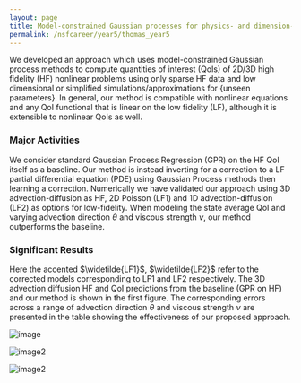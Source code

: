 ```yaml
---
layout: page
title: Model-constrained Gaussian processes for physics- and dimension-reduction of PDEs
permalink: /nsfcareer/year5/thomas_year5
---
```


We developed an approach which uses model-constrained Gaussian process methods to compute quantities of interest (QoIs) of 2D/3D high fidelity (HF) nonlinear problems using only sparse HF data and low dimensional or simplified simulations/approximations for {unseen parameters}. In general, our method is compatible with nonlinear equations and any QoI functional that is linear on the low fidelity (LF), although it is extensible to nonlinear QoIs as well. 

### Major Activities

We consider standard Gaussian Process Regression (GPR) on the HF QoI itself as a baseline. Our method is instead inverting for a correction to a LF partial differential equation (PDE) using Gaussian Process methods then learning a correction. Numerically we have validated our approach using 3D advection-diffusion as HF, 2D Poisson (LF1) and 1D advection-diffusion (LF2) as options for low-fidelity. When modeling the state average QoI and varying advection direction $\theta$ and viscous strength $\nu$, our method outperforms the baseline.

### Significant Results
Here the accented $\widetilde{LF1}$, $\widetilde{LF2}$ refer to the corrected models corresponding to LF1 and LF2 respectively. The 3D advection diffusion HF and QoI predictions from the baseline (GPR on HF) and our method is shown in the first figure. The corresponding errors across a range of advection direction $\theta$ and viscous strength $\nu$ are presented in the table showing the effectiveness of our proposed approach.

![image](/assets/figures/tscott/ornl_fig_1.png)

![image2](/assets/figures/tscott/ornl_fig_2.png)

![image2](/assets/figures/tscott/ornl_table.png)
